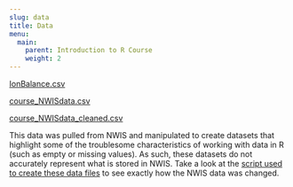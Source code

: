 ```yaml
---
slug: data
title: Data
menu: 
  main:
    parent: Introduction to R Course
    weight: 2
---
```

[IonBalance.csv](../data/IonBalance.csv)

[course\_NWISdata.csv](../data/course_NWISdata.csv)

[course\_NWISdata\_cleaned.csv](../data/course_NWISdata_cleaned.csv)

This data was pulled from NWIS and manipulated to create datasets that highlight some of the troublesome characteristics of working with data in R (such as empty or missing values). As such, these datasets do not accurately represent what is stored in NWIS. Take a look at the [script used to create these data files](../data/create_df.R) to see exactly how the NWIS data was changed.
